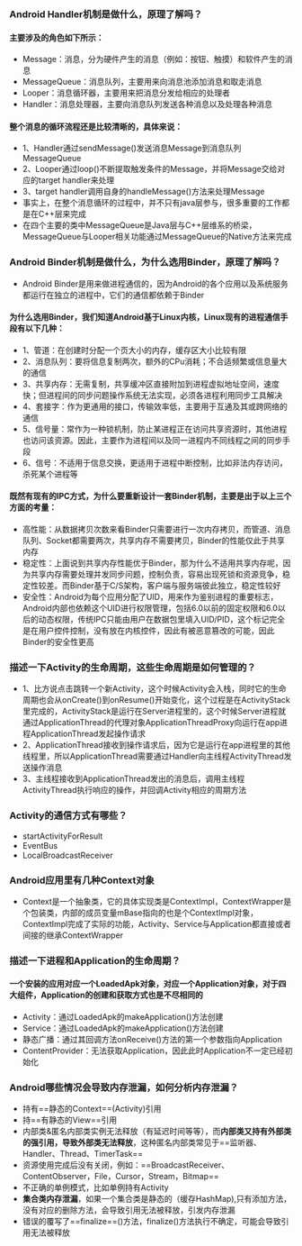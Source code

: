 ### Android Handler机制是做什么，原理了解吗？

#### 主要涉及的角色如下所示：

- Message：消息，分为硬件产生的消息（例如：按钮、触摸）和软件产生的消息
- MessageQueue：消息队列，主要用来向消息池添加消息和取走消息
- Looper：消息循环器，主要用来把消息分发给相应的处理者
- Handler：消息处理器，主要向消息队列发送各种消息以及处理各种消息

#### 整个消息的循环流程还是比较清晰的，具体来说：

- 1、Handler通过sendMessage()发送消息Message到消息队列MessageQueue
- 2、Looper通过loop()不断提取触发条件的Message，并将Message交给对应的target handler来处理
- 3、target handler调用自身的handleMessage()方法来处理Message
- 事实上，在整个消息循环的过程中，并不只有java层参与，很多重要的工作都是在C++层来完成
- 在四个主要的类中MessageQueue是Java层与C++层维系的桥梁，MessageQueue与Looper相关功能通过MessageQueue的Native方法来完成

### Android Binder机制是做什么，为什么选用Binder，原理了解吗？

- Android Binder是用来做进程通信的，因为Android的各个应用以及系统服务都运行在独立的进程中，它们的通信都依赖于Binder

#### 为什么选用Binder，我们知道Android基于Linux内核，Linux现有的进程通信手段有以下几种：

- 1、管道：在创建时分配一个页大小的内存，缓存区大小比较有限
- 2、消息队列：要将信息复制两次，额外的CPu消耗；不合适频繁或信息量大的通信
- 3、共享内存：无需复制，共享缓冲区直接附加到进程虚拟地址空间，速度快；但进程间的同步问题操作系统无法实现，必须各进程利用同步工具解决
- 4、套接字：作为更通用的接口，传输效率低，主要用于互通及其或跨网络的通信
- 5、信号量：常作为一种锁机制，防止某进程正在访问共享资源时，其他进程也访问该资源。因此，主要作为进程间以及同一进程内不同线程之间的同步手段
- 6、信号：不适用于信息交换，更适用于进程中断控制，比如非法内存访问，杀死某个进程等

#### 既然有现有的IPC方式，为什么要重新设计一套Binder机制，主要是出于以上三个方面的考量：

- 高性能：从数据拷贝次数来看Binder只需要进行一次内存拷贝，而管道、消息队列、Socket都需要两次，共享内存不需要拷贝，Binder的性能仅此于共享内存
- 稳定性：上面说到共享内存性能优于Binder，那为什么不适用共享内存呢，因为共享内存需要处理并发同步问题，控制负责，容易出现死锁和资源竞争，稳定性较差。而Binder基于C/S架构，客户端与服务端彼此独立，稳定性较好
- 安全性：Android为每个应用分配了UID，用来作为鉴别进程的重要标志，Android内部也依赖这个UID进行权限管理，包括6.0以前的固定权限和6.0以后的动态权限，传统IPC只能由用户在数据包里填入UID/PID，这个标记完全是在用户控件控制，没有放在内核控件，因此有被恶意篡改的可能，因此Binder的安全性更高

### 描述一下Activity的生命周期，这些生命周期是如何管理的？

- 1、比方说点击跳转一个新Activity，这个时候Activity会入栈，同时它的生命周期也会从onCreate()到onResume()开始变化，这个过程是在ActivityStack里完成的，ActivityStack是运行在Server进程里的，这个时候Server进程就通过ApplicationThread的代理对象ApplicationThreadProxy向运行在app进程ApplicationThread发起操作请求
- 2、ApplicationThread接收到操作请求后，因为它是运行在app进程里的其他线程里，所以ApplicationThread需要通过Handler向主线程ActivityThread发送操作消息
- 3、主线程接收到ApplicationThread发出的消息后，调用主线程ActivityThread执行响应的操作，并回调Activity相应的周期方法

### Activity的通信方式有哪些？

- startActivityForResult
- EventBus
- LocalBroadcastReceiver

### Android应用里有几种Context对象

- Context是一个抽象类，它的具体实现类是ContextImpl，ContextWrapper是个包装类，内部的成员变量mBase指向的也是个ContextImpl对象，ContextImpl完成了实际的功能，Activity、Service与Application都直接或者间接的继承ContextWrapper

### 描述一下进程和Application的生命周期？

#### 一个安装的应用对应一个LoadedApk对象，对应一个Application对象，对于四大组件，Application的创建和获取方式也是不尽相同的

- Activity：通过LoadedApk的makeApplication()方法创建
- Service：通过LoadedApk的makeApplication()方法创建
- 静态广播：通过其回调方法onReceive()方法的第一个参数指向Application
- ContentProvider：无法获取Application，因此此时Application不一定已经初始化

### Android哪些情况会导致内存泄漏，如何分析内存泄漏？

- 持有==静态的Context==(Activity)引用
- 持==有静态的View==引用
- 内部类&匿名内部类实例无法释放（有延迟时间等等），而**内部类又持有外部类的强引用，导致外部类无法释放**，这种匿名内部类常见于==监听器、Handler、Thread、TimerTask==
- 资源使用完成后没有关闭，例如：==BroadcastReceiver、ContentObserver，File，Cursor，Stream，Bitmap==
- 不正确的单例模式，比如单例持有Activity
- **集合类内存泄漏**，如果一个集合类是静态的（缓存HashMap),只有添加方法，没有对应的删除方法，会导致引用无法被释放，引发内存泄漏
- 错误的覆写了==finalize==()方法，finalize()方法执行不确定，可能会导致引用无法被释放